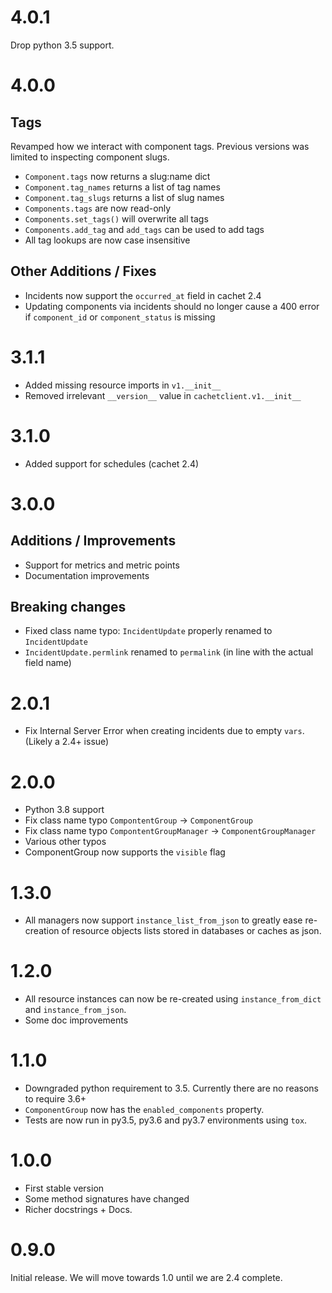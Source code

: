 
# 4.0.1

Drop python 3.5 support.

# 4.0.0

## Tags

Revamped how we interact with component tags. Previous
versions was limited to inspecting component slugs.

* ``Component.tags`` now returns a slug:name dict
* ``Component.tag_names`` returns a list of tag names
* ``Component.tag_slugs`` returns a list of slug names
* ``Components.tags`` are now read-only
* ``Components.set_tags()`` will overwrite all tags
* ``Components.add_tag`` and ``add_tags`` can be used to add tags
* All tag lookups are now case insensitive

## Other Additions / Fixes

* Incidents now support the ``occurred_at`` field in cachet 2.4
* Updating components via incidents should no longer cause a 400 error if
  `component_id` or `component_status` is missing

# 3.1.1

* Added missing resource imports in `v1.__init__`
* Removed irrelevant `__version__` value in `cachetclient.v1.__init__`

# 3.1.0

* Added support for schedules (cachet 2.4)

# 3.0.0

## Additions / Improvements

* Support for metrics and metric points
* Documentation improvements

## Breaking changes

* Fixed class name typo: `IncidentUpdate` properly renamed to `IncidentUpdate`
* `IncidentUpdate.permlink` renamed to `permalink` (in line with the actual field name)

# 2.0.1

* Fix Internal Server Error when creating incidents due to
  empty `vars`. (Likely a 2.4+ issue)

# 2.0.0

* Python 3.8 support
* Fix class name typo `CompontentGroup` -> `ComponentGroup`
* Fix class name typo `CompontentGroupManager` -> `ComponentGroupManager`
* Various other typos
* ComponentGroup now supports the `visible` flag

# 1.3.0

* All managers now support `instance_list_from_json`
  to greatly ease re-creation of resource objects lists
  stored in databases or caches as json.

# 1.2.0

* All resource instances can now be re-created using `instance_from_dict` and `instance_from_json`.
* Some doc improvements

# 1.1.0

* Downgraded python requirement to 3.5. Currently there are no reasons to require 3.6+
* `ComponentGroup` now has the `enabled_components` property.
* Tests are now run in py3.5, py3.6 and py3.7 environments using `tox`.

# 1.0.0

* First stable version
* Some method signatures have changed
* Richer docstrings + Docs.

# 0.9.0

Initial release. We will move towards 1.0 until we are 2.4 complete.
